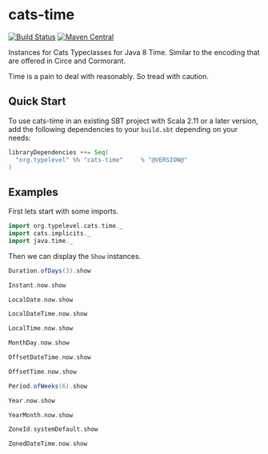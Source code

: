 # cats-time

[![Build Status](https://github.com/ChristopherDavenport/cats-time/workflows/CI/badge.svg)](https://github.com/ChristopherDavenport/cats-time/actions?query=workflow%3ACI+branch%3Amaster) [![Maven Central](https://maven-badges.herokuapp.com/maven-central/org.typelevel/cats-time_2.13/badge.svg)](https://maven-badges.herokuapp.com/maven-central/org.typelevel/cats-time_2.13)

Instances for Cats Typeclasses for Java 8 Time. Similar to the encoding that are offered in Circe and Cormorant.

Time is a pain to deal with reasonably. So tread with caution.

## Quick Start

To use cats-time in an existing SBT project with Scala 2.11 or a later version, add the following dependencies to your
`build.sbt` depending on your needs:

```scala
libraryDependencies ++= Seq(
  "org.typelevel" %% "cats-time"     % "@VERSION@"
)
```

## Examples

First lets start with some imports.

```scala mdoc:silent
import org.typelevel.cats.time._
import cats.implicits._
import java.time._
```

Then we can display the `Show` instances.

```scala mdoc
Duration.ofDays(3).show

Instant.now.show

LocalDate.now.show

LocalDateTime.now.show

LocalTime.now.show

MonthDay.now.show

OffsetDateTime.now.show

OffsetTime.now.show

Period.ofWeeks(6).show

Year.now.show

YearMonth.now.show

ZoneId.systemDefault.show

ZonedDateTime.now.show
```